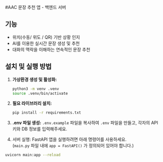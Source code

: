 #AAC 문장 추천 앱 - 백엔드 서버

## 기능
-   위치(수동/ 위도 / QR) 기반 상황 인지
-   AI를 이용한 실시간 문장 생성 및 추천
-   대화의 맥락을 이해하는 연속적인 문장 추천

## 설치 및 실행 방법
1.  **가상환경 생성 및 활성화:**
    ```bash
    python3 -m venv .venv
    source .venv/bin/activate
    ```

2.  **필요 라이브러리 설치:**
    ```bash
    pip install -r requirements.txt
    ```

3.  **.env 파일 생성:**
    `.env.example` 파일을 복사하여 `.env` 파일을 만들고, 각자의 API 키와 DB 정보를 입력해주세요.

4. 서버 실행:
FastAPI 앱을 실행하려면 아래 명령어를 사용하세요.  
(`main.py` 파일 내에 `app = FastAPI()` 가 정의되어 있어야 합니다.)

```bash
uvicorn main:app --reload
